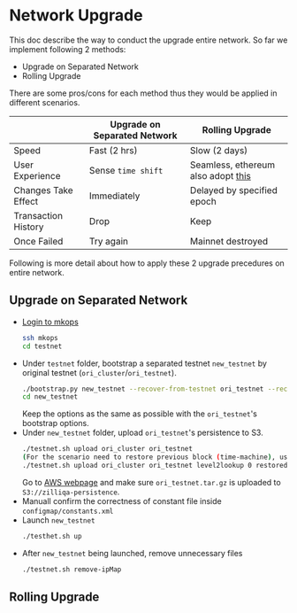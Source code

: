 # Network Upgrade

This doc describe the way to conduct the upgrade entire network. So far we implement following 2 methods:

- Upgrade on Separated Network
- Rolling Upgrade

There are some pros/cons for each method thus they would be applied in different scenarios.

|                   |Upgrade on Separated Network|Rolling Upgrade           |
|-------------------|----------------------------|--------------------------|
|Speed              |Fast (2 hrs)                |Slow (2 days)             |
|User Experience    |Sense `time shift`          |Seamless, ethereum also adopt [this](https://blog.ethereum.org/2019/02/22/ethereum-constantinople-st-petersburg-upgrade-announcement/)|
|Changes Take Effect|Immediately                 |Delayed by specified epoch|
|Transaction History|Drop                        |Keep                      |
|Once Failed        |Try again                   |Mainnet destroyed         |

Following is more detail about how to apply these 2 upgrade precedures on entire network.

## Upgrade on Separated Network
- [Login to mkops](https://docs.google.com/document/d/1SMnflWGmGQGc3qJOOlGtq-85eBYuyQUg1fjkZlcSIKo/edit)
  ```bash
  ssh mkops
  cd testnet
  ```
- Under `testnet` folder, bootstrap a separated testnet `new_testnet` by original testnet (`ori_cluster`/`ori_testnet`).
  ```bash
  ./bootstrap.py new_testnet --recover-from-testnet ori_testnet --recover-from-cluster ori_cluster -c commit -t tag...
  cd new_testnet
  ```
  Keep the options as the same as possible with the `ori_testnet`'s bootstrap options.
- Under `new_testnet` folder, upload `ori_testnet`'s persistence to S3.
  ```bash
  ./testnet.sh upload ori_cluster ori_testnet
  (For the scenario need to restore previous block (time-machine), use following command alternatively:)
  ./testnet.sh upload ori_cluster ori_testnet level2lookup 0 restoredBlockNum
  ```
  Go to [AWS webpage](https://s3.console.aws.amazon.com/s3/buckets/zilliqa-persistence/?region=ap-southeast-1&tab=overview) and make sure `ori_testnet.tar.gz` is uploaded to `S3://zilliqa-persistence`.
- Manuall confirm the correctness of constant file inside `configmap/constants.xml`
- Launch `new_testnet`
  ```bash
  ./testhet.sh up
  ```
- After `new_testnet` being launched, remove unnecessary files
  ```bash
  ./testnet.sh remove-ipMap
  ```
## Rolling Upgrade
